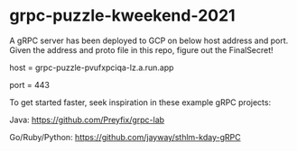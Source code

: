 # grpc-puzzle-kweekend-2021
A gRPC server has been deployed to GCP on below host address and port. Given the address and proto file in this repo, figure out the FinalSecret!

host = grpc-puzzle-pvufxpciqa-lz.a.run.app

port = 443

To get started faster, seek inspiration in these example gRPC projects:

Java: https://github.com/Preyfix/grpc-lab

Go/Ruby/Python: https://github.com/jayway/sthlm-kday-gRPC